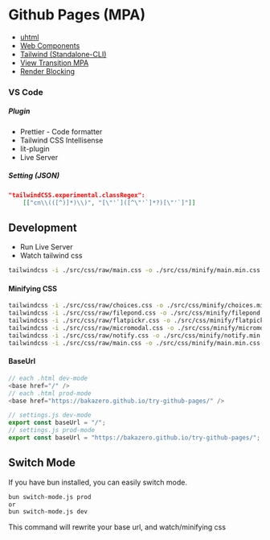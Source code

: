 # Github Pages (MPA)

- [uhtml](https://github.com/WebReflection/uhtml)
- [Web Components](https://developer.mozilla.org/en-US/docs/Web/API/Web_components)
- [Tailwind (Standalone-CLI)](https://tailwindcss.com/blog/standalone-cli)
- [View Transition MPA](https://developer.mozilla.org/en-US/docs/Web/API/View_Transitions_API/Using#basic_mpa_view_transition)
- [Render Blocking](https://fullystacked.net/render-blocking-on-purpose/)

### VS Code

##### Plugin

- Prettier - Code formatter
- Tailwind CSS Intellisense
- lit-plugin
- Live Server

##### Setting (JSON)

```json
"tailwindCSS.experimental.classRegex":
    [["cn\\(([^)]*)\\)", "[\"'`]([^\"'`]*?)[\"'`]"]]
```

## Development

- Run Live Server
- Watch tailwind css

```bash
tailwindcss -i ./src/css/raw/main.css -o ./src/css/minify/main.min.css --watch
```

#### Minifying CSS

```bash
tailwindcss -i ./src/css/raw/choices.css -o ./src/css/minify/choices.min.css --minify
tailwindcss -i ./src/css/raw/filepond.css -o ./src/css/minify/filepond.min.css --minify
tailwindcss -i ./src/css/raw/flatpickr.css -o ./src/css/minify/flatpickr.min.css --minify
tailwindcss -i ./src/css/raw/micromodal.css -o ./src/css/minify/micromodal.min.css --minify
tailwindcss -i ./src/css/raw/notify.css -o ./src/css/minify/notify.min.css --minify
tailwindcss -i ./src/css/raw/main.css -o ./src/css/minify/main.min.css --minify
```

#### BaseUrl

```js
// each .html dev-mode
<base href="/" />
// each .html prod-mode
<base href="https://bakazero.github.io/try-github-pages/" />

// settings.js dev-mode
export const baseUrl = "/";
// settings.js prod-mode
export const baseUrl = "https://bakazero.github.io/try-github-pages/";
```

## Switch Mode

If you have bun installed, you can easily switch mode.

```bash
bun switch-mode.js prod
or
bun switch-mode.js dev
```

This command will rewrite your base url, and watch/minifying css
